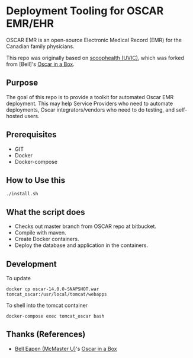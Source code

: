# Deployment Tooling for OSCAR EMR/EHR
OSCAR EMR is an open-source Electronic Medical Record (EMR) for the Canadian family physicians.

This repo was originally based on [scoophealth (UVIC)](https://github.com/scoophealth/oscar-latest-docker), which was forked from [Bell]'s [Oscar in a Box](https://github.com/dermatologist/oscar-latest-docker).

## Purpose
The goal of this repo is to provide a toolkit for automated Oscar EMR deployment. This may help Service Providers who need to automate deployments, Oscar integrators/vendors who need to do testing, and self-hosted users.

## Prerequisites
* GIT
* Docker
* Docker-compose

## How to Use this
```
./install.sh
```

## What the script does
* Checks out master branch from OSCAR repo at bitbucket.
* Compile with maven.
* Create Docker containers.
* Deploy the database and application in the containers.

## Development

To update
```
docker cp oscar-14.0.0-SNAPSHOT.war tomcat_oscar:/usr/local/tomcat/webapps
```

To shell into the tomcat container
```
docker-compose exec tomcat_oscar bash
```

## Thanks (References)
* [Bell Eapen (McMaster U)](http://nuchange.ca)'s [Oscar in a Box](https://github.com/dermatologist/oscar-latest-docker)

